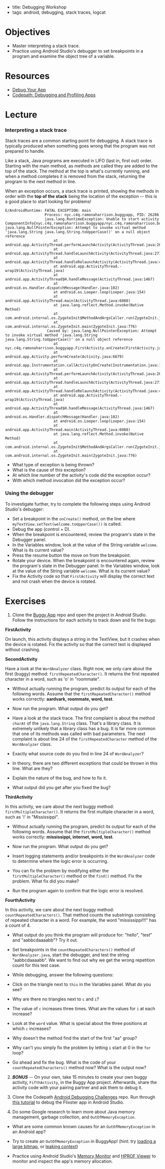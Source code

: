 - title: Debugging Workshop
- tags: android, debugging, stack traces, logcat

# Objectives
- Master interpreting a stack trace.
- Practice using Android Studio's debugger to set breakpoints in a program and examine the object tree of a variable.

# Resources
- [Debug Your App](https://developer.android.com/studio/debug/index.html)
- [Codepath: Debugging and Profiling Apps](https://guides.codepath.com/android/Debugging-and-Profiling-Apps)

# Lecture

### Interpreting a stack trace

Stack traces are a common starting point for debugging. A stack trace is typically produced when something goes wrong that the program was not prepared to handle. 

Like a stack, Java programs are executed in LIFO (last in, first out) order. Starting with the main method, as methods are called they are added to the top of the stack. The method at the top is what's currently running, and when a method completes it is removed from the stack, returning the program to the next method in line. 

When an exception occurs, a stack trace is printed, showing the methods in order with the **top of the stack** being the location of the exception  -- this is a good place to start looking for problems!

```
E/AndroidRuntime: FATAL EXCEPTION: main
                  Process: nyc.c4q.ramonaharrison.buggyapp, PID: 26286
                  java.lang.RuntimeException: Unable to start activity ComponentInfo{nyc.c4q.ramonaharrison.buggyapp/nyc.c4q.ramonaharrison.buggyapp.FirstActivity}: java.lang.NullPointerException: Attempt to invoke virtual method 'java.lang.String java.lang.String.toUpperCase()' on a null object reference
                      at android.app.ActivityThread.performLaunchActivity(ActivityThread.java:2649)
                      at android.app.ActivityThread.handleLaunchActivity(ActivityThread.java:2710)
                      at android.app.ActivityThread.handleRelaunchActivity(ActivityThread.java:4486)
                      at android.app.ActivityThread.-wrap19(ActivityThread.java)
                      at android.app.ActivityThread$H.handleMessage(ActivityThread.java:1467)
                      at android.os.Handler.dispatchMessage(Handler.java:102)
                      at android.os.Looper.loop(Looper.java:154)
                      at android.app.ActivityThread.main(ActivityThread.java:6088)
                      at java.lang.reflect.Method.invoke(Native Method)
                      at com.android.internal.os.ZygoteInit$MethodAndArgsCaller.run(ZygoteInit.java:886)
                      at com.android.internal.os.ZygoteInit.main(ZygoteInit.java:776)
                   Caused by: java.lang.NullPointerException: Attempt to invoke virtual method 'java.lang.String java.lang.String.toUpperCase()' on a null object reference
                      at nyc.c4q.ramonaharrison.buggyapp.FirstActivity.onCreate(FirstActivity.java:38)
                      at android.app.Activity.performCreate(Activity.java:6679)
                      at android.app.Instrumentation.callActivityOnCreate(Instrumentation.java:1118)
                      at android.app.ActivityThread.performLaunchActivity(ActivityThread.java:2602)
                      at android.app.ActivityThread.handleLaunchActivity(ActivityThread.java:2710) 
                      at android.app.ActivityThread.handleRelaunchActivity(ActivityThread.java:4486) 
                      at android.app.ActivityThread.-wrap19(ActivityThread.java) 
                      at android.app.ActivityThread$H.handleMessage(ActivityThread.java:1467) 
                      at android.os.Handler.dispatchMessage(Handler.java:102) 
                      at android.os.Looper.loop(Looper.java:154) 
                      at android.app.ActivityThread.main(ActivityThread.java:6088) 
                      at java.lang.reflect.Method.invoke(Native Method) 
                      at com.android.internal.os.ZygoteInit$MethodAndArgsCaller.run(ZygoteInit.java:886) 
                      at com.android.internal.os.ZygoteInit.main(ZygoteInit.java:776) 
```

- What type of exception is being thrown?
- What is the cause of this exception?
- At which line number of the activity's code did the exception occur?
- With which method invocation did the exception occur?

### Using the debugger

To investigate further, try to complete the following steps using Android Studio's debugger:

- Set a breakpoint in the `onCreate()` method, on the line where `myTextView.setText(welcome.toUpperCase())` is called.
- Debug the app (control + D).
- When the breakpoint is encountered, review the program's state in the Debugger panel.
- In the Variables window, look at the value of the String variable `welcome`. What is its current value?
- Press the resume button the move on from the breakpoint.
- Rotate your device. When the breakpoint is encountered again, review the program's state in the Debugger panel. In the Variables window, look at the value of the String variable `welcome`. What is its current value?
- Fix the Activity code so that `FirstActivity` will display the correct text and not crash when the device is rotated.

# Exercises

1) Clone the [Buggy App](https://github.com/ramonaharrison/BuggyApp) repo and open the project in Android Studio. Follow the instructions for each activity to track down and fix the bugs:

**FirstActivity**

On launch, this activity displays a string in the TextView, but it crashes when the device is rotated. Fix the activity so that the correct text is displayed without crashing.

**SecondActivity**

Have a look at the `WordAnalyzer` class. Right now, we only care about the first (buggy) method: `firstRepeatedCharacter()`. It returns the first repeated character in a word, such as 'o' in "roommate".

- Without actually running the program, predict its output for each of the following words. Assume that the `firstRepeatedCharacter()` method works correctly: **aardvark, roommate, word, test**.

- Now run the program. What output do you get?

- Have a look at the stack trace. The first complaint is about the method `charAt` of the `java.lang.String` class. That's a library class. It is extremely unlikely that a library class has a bug. It is far more common that one of its methods was called with bad parameters. The next complaint is about line 24 of the `firstRepeatedCharacter` method of the `WordAnalyzer` class.

- Exactly what source code do you find in line 24 of `WordAnalyzer`?

- In theory, there are two different exceptions that could be thrown in this line. What are they? 

- Explain the nature of the bug, and how to fix it.

- What output did you get after you fixed the bug?

**ThirdActivity**

In this activity, we care about the next buggy method: `firstMultipleCharacter()`. It returns the first multiple character in a word, such as 'i' in "Mississippi".

- Without actually running the program, predict its output for each of the following words. Assume that the `firstMultipleCharacter()` method works correctly: **mississippi, internet, word, test**.

- Now run the program. What output do you get?

- Insert logging statements and/or breakpoints in the `WordAnalyzer` code to determine where the logic error is occurring.

- You can fix the problem by modifying either the  `firstMultipleCharacter()` method or the `find()` method. Fix the problem. What fix did you make? 

- Run the program again to confirm that the logic error is resolved.

**FourthActivity**

In this activity, we care about the next buggy method: `countRepeatedCharacters()`. That method counts the substrings consisting of repeated character in a word. For example, the word "mississippi!!!" has a count of 4. 

- What output do you think the program will produce for: "hello", "test" and "aabbcdaaaabb"? Try it out. 

- Set breakpoints in the `countRepeatedCharacters()` method of `WordAnalyzer.java`, start the debugger, and test the string "aabbcdaaaabb". We want to find out why we get the wrong repetition count for this test case.

- While debugging, answer the following questions:
- Click on the triangle next to `this` in the Variables panel. What do you see?
- Why are there no triangles next to `c` and `i`?
- The value of `c` increases three times. What are the values for `i` at each increase? 
- Look at the `word` value. What is special about the three positions at which `c` increases?  
- Why doesn't the method find the start of the first "aa" group? 
- Why can't you simply fix the problem by letting `i` start at 0 in the `for` loop? 
- Go ahead and fix the bug. What is the code of your  `countRepeatedCharacters()` method now? What is the output now?

2) ***BONUS*** -- On your own, take 15 minutes to create your own buggy activity, `FifthActivity`, in the Buggy App project. Afterwards, share the activity code with your pairing partner and ask them to debug it.

3) Clone the Codepath [Android Debugging Challenges](https://github.com/codepath/android-debugging-challenges) repo. Run through [this tutorial](https://guides.codepath.com/android/Debugging-Exceptions-within-your-App) to debug the Flixster app in Android Studio.

4) Do some Google research to learn more about Java memory management, garbage collection, and `OutOfMemoryException`. 

- What are some common known causes for an `OutOfMemoryException` in an Android app? 

- Try to create an `OutOfMemoryException` in BuggyApp! (hint: try [loading a large bitmap](https://developer.android.com/training/displaying-bitmaps/index.html), or [leaking context](http://www.androiddesignpatterns.com/2013/01/inner-class-handler-memory-leak.html)) 

- Practice using Android Studio's [Memory Monitor](https://developer.android.com/studio/profile/am-memory.html) and [HPROF Viewer](https://developer.android.com/studio/profile/am-hprof.html) to monitor and inspect the app's memory allocation.

